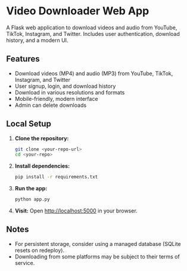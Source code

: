 # Video Downloader Web App

A Flask web application to download videos and audio from YouTube, TikTok, Instagram, and Twitter. Includes user authentication, download history, and a modern UI.

## Features
- Download videos (MP4) and audio (MP3) from YouTube, TikTok, Instagram, and Twitter
- User signup, login, and download history
- Download in various resolutions and formats
- Mobile-friendly, modern interface
- Admin can delete downloads

## Local Setup

1. **Clone the repository:**
   ```bash
   git clone <your-repo-url>
   cd <your-repo>
   ```
2. **Install dependencies:**
   ```bash
   pip install -r requirements.txt
   ```
3. **Run the app:**
   ```bash
   python app.py
   ```
4. **Visit:**
   Open [http://localhost:5000](http://localhost:5000) in your browser.


## Notes
- For persistent storage, consider using a managed database (SQLite resets on redeploy).
- Downloading from some platforms may be subject to their terms of service. 
